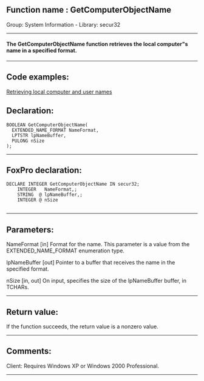 
## Function name : GetComputerObjectName
Group: System Information - Library: secur32    
***  


#### The GetComputerObjectName function retrieves the local computer"s name in a specified format.
***  


## Code examples:
[Retrieving local computer and user names](../../samples/sample_041.md)  

## Declaration:
```foxpro  
BOOLEAN GetComputerObjectName(
  EXTENDED_NAME_FORMAT NameFormat,
  LPTSTR lpNameBuffer,
  PULONG nSize
);  
```  
***  


## FoxPro declaration:
```foxpro  
DECLARE INTEGER GetComputerObjectName IN secur32;
	INTEGER   NameFormat,;
	STRING  @ lpNameBuffer,;
	INTEGER @ nSize
  
```  
***  


## Parameters:
NameFormat 
[in] Format for the name. This parameter is a value from the EXTENDED_NAME_FORMAT enumeration type.

lpNameBuffer 
[out] Pointer to a buffer that receives the name in the specified format. 

nSize 
[in, out] On input, specifies the size of the lpNameBuffer buffer, in TCHARs.   
***  


## Return value:
If the function succeeds, the return value is a nonzero value.  
***  


## Comments:
Client: Requires Windows XP or Windows 2000 Professional.  
  
***  

